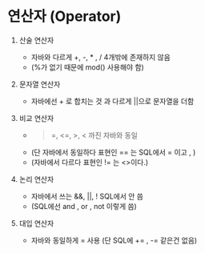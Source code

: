 # 연산자 (Operator)

1. 산술 연산자   
	- 자바와 다르게 +, -, * , / 4개밖에 존재하지 않음 
	- (%가 없기 때문에 mod() 사용해야 함)  

2. 문자열 연산자  
	- 자바에선 + 로 합치는 것 과 다르게 ||으로 문자열을 더함   

3. 비교 연산자
	- >=, <=, >, < 까진 자바와 동일   
	- (단 자바에서 동일하다 표현인 == 는 SQL에서 = 이고 , )  
	- (자바에서 다르다 표현인 != 는 <>이다.)  

4. 논리 연산자  
	- 자바에서 쓰는 &&, ||, ! SQL에서 안 씀  
	- (SQL에선 and , or , not 이렇게 씀)  
5. 대입 연산자
	- 자바와 동일하게 = 사용 (단 SQL에 += , -= 같은건 없음)

